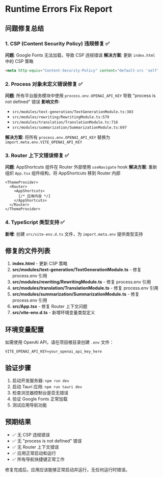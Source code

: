 # Runtime Errors Fix Report

## 问题修复总结

### 1. CSP (Content Security Policy) 违规修复 ✅
**问题**: Google Fonts 无法加载，导致 CSP 违规错误
**解决方案**: 更新 `index.html` 中的 CSP 策略
```html
<meta http-equiv="Content-Security-Policy" content="default-src 'self' 'unsafe-inline' 'unsafe-eval' data: blob: tauri: https://fonts.googleapis.com https://fonts.gstatic.com; style-src 'self' 'unsafe-inline' https://fonts.googleapis.com; font-src 'self' https://fonts.gstatic.com;">
```

### 2. Process 对象未定义错误修复 ✅
**问题**: 所有平台服务模块中使用 `process.env.OPENAI_API_KEY` 导致 "process is not defined" 错误
**影响文件**:
- `src/modules/text-generation/TextGenerationModule.ts:383`
- `src/modules/rewriting/RewritingModule.ts:579`
- `src/modules/translation/TranslationModule.ts:716`
- `src/modules/summarization/SummarizationModule.ts:697`

**解决方案**: 将所有 `process.env.OPENAI_API_KEY` 替换为 `import.meta.env.VITE_OPENAI_API_KEY`

### 3. Router 上下文错误修复 ✅
**问题**: AppShortcuts 组件在 Router 外部使用 `useNavigate` hook
**解决方案**: 重新组织 `App.tsx` 组件结构，将 AppShortcuts 移到 Router 内部
```tsx
<ThemeProvider>
  <Router>
    <AppShortcuts>
      {/* 应用内容 */}
    </AppShortcuts>
  </Router>
</ThemeProvider>
```

### 4. TypeScript 类型支持 ✅
**新增**: 创建 `src/vite-env.d.ts` 文件，为 `import.meta.env` 提供类型支持

## 修复的文件列表

1. **index.html** - 更新 CSP 策略
2. **src/modules/text-generation/TextGenerationModule.ts** - 修复 process.env 引用
3. **src/modules/rewriting/RewritingModule.ts** - 修复 process.env 引用
4. **src/modules/translation/TranslationModule.ts** - 修复 process.env 引用
5. **src/modules/summarization/SummarizationModule.ts** - 修复 process.env 引用
6. **src/App.tsx** - 修复 Router 上下文问题
7. **src/vite-env.d.ts** - 新增环境变量类型定义

## 环境变量配置

如需使用 OpenAI API，请在项目根目录创建 `.env` 文件：
```env
VITE_OPENAI_API_KEY=your_openai_api_key_here
```

## 验证步骤

1. 启动开发服务器: `npm run dev`
2. 启动 Tauri 应用: `npm run tauri dev`
3. 检查浏览器控制台是否无错误
4. 验证 Google Fonts 正常加载
5. 测试应用导航功能

## 预期结果

- ✅ 无 CSP 违规错误
- ✅ 无 "process is not defined" 错误
- ✅ 无 Router 上下文错误
- ✅ 应用正常启动和运行
- ✅ 所有导航快捷键正常工作

修复完成后，应用应该能够正常启动并运行，无任何运行时错误。